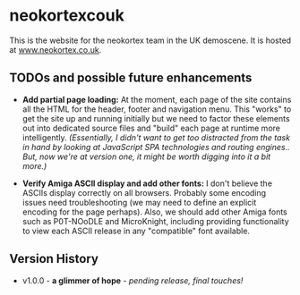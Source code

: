 # neokortexcouk

This is the website for the neokortex team in the UK demoscene. It is hosted at www.neokortex.co.uk.

## TODOs and possible future enhancements

- **Add partial page loading:** At the moment, each page of the site contains all the HTML for the header, footer and navigation menu. This "works" to get the site up and running initially but we need to factor these elements out into dedicated source files and "build" each page at runtime more intelligently. _(Essentially, I didn't want to get too distracted from the task in hand by looking at JavaScript SPA technologies and routing engines.. But, now we're at version one, it might be worth digging into it a bit more.)_

- **Verify Amiga ASCII display and add other fonts:** I don't believe the ASCIIs display correctly on all browsers. Probably some encoding issues need troubleshooting (we may need to define an explicit encoding for the page perhaps). Also, we should add other Amiga fonts such as P0T-NOoDLE and MicroKnight, including providing functionality to view each ASCII release in any "compatible" font available.

## Version History

- v1.0.0 - **a glimmer of hope** - _pending release, final touches!_

